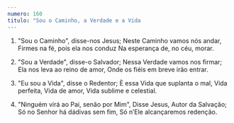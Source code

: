 ```yaml
---
numero: 160
titulo: "Sou o Caminho, a Verdade e a Vida
---
```

1. "Sou o Caminho", disse-nos Jesus;
Neste Caminho vamos nós andar,
Firmes na fé, pois ela nos conduz
Na esperança de, no céu, morar.

2. "Sou a Verdade", disse-o Salvador;
Nessa Verdade vamos nos firmar;
Ela nos leva ao reino de amor,
Onde os fiéis em breve irão entrar.

3. "Eu sou a Vida", disse o Redentor;
È essa Vida que suplanta o mal,
Vida perfeita, Vida de amor,
Vida sublime e celestial.

4. "Ninguém virá ao Pai, senão por Mim",
Disse Jesus, Autor da Salvação;
Só no Senhor há dádivas sem fim,
Só n’Ele alcançaremos redenção.

